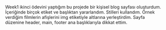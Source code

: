 Week1 ikinci ödevini yaptığım bu projede bir kişisel blog sayfası oluşturdum.
İçeriğinde birçok etiket ve başlıktan yararlandım. Stilleri kullandım.
Örnek verdiğim filmlerin afişlerini img etiketiyle altlarına yerleştirdim.
Sayfa düzenine header, main, footer ana başlıklarıyla dikkat ettim.